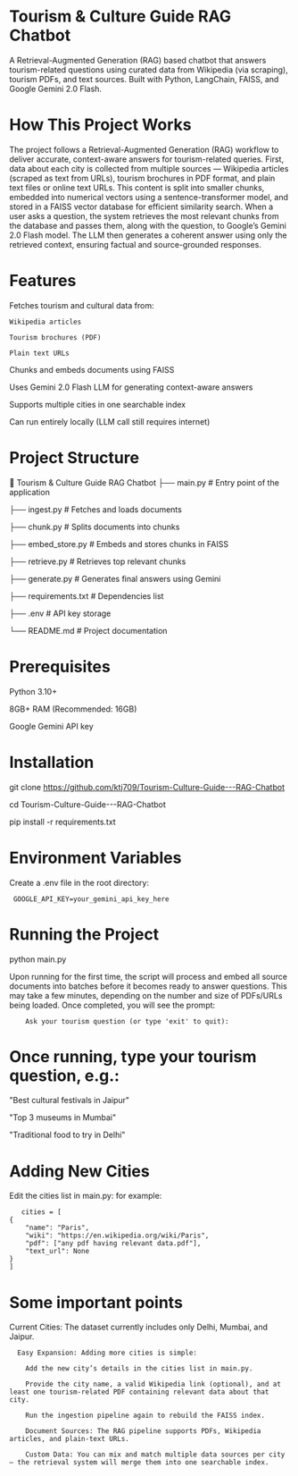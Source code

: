 # Tourism & Culture Guide RAG Chatbot

A Retrieval-Augmented Generation (RAG) based chatbot that answers tourism-related questions using curated data from Wikipedia (via scraping), tourism PDFs, and text sources. 
Built with Python, LangChain, FAISS, and Google Gemini 2.0 Flash.

# How This Project Works

The project follows a Retrieval-Augmented Generation (RAG) workflow to deliver accurate, context-aware answers for tourism-related queries. First, data about each city is collected from multiple sources — Wikipedia articles (scraped as text from URLs), tourism brochures in PDF format, and plain text files or online text URLs. This content is split into smaller chunks, embedded into numerical vectors using a sentence-transformer model, and stored in a FAISS vector database for efficient similarity search. When a user asks a question, the system retrieves the most relevant chunks from the database and passes them, along with the question, to Google’s Gemini 2.0 Flash model. The LLM then generates a coherent answer using only the retrieved context, ensuring factual and source-grounded responses.


# Features

Fetches tourism and cultural data from:

    Wikipedia articles

    Tourism brochures (PDF)

    Plain text URLs

Chunks and embeds documents using FAISS

Uses Gemini 2.0 Flash LLM for generating context-aware answers

Supports multiple cities in one searchable index

Can run entirely locally (LLM call still requires internet)

# Project Structure

📂 Tourism & Culture Guide RAG Chatbot
├── main.py                # Entry point of the application

├── ingest.py              # Fetches and loads documents

├── chunk.py               # Splits documents into chunks

├── embed_store.py         # Embeds and stores chunks in FAISS

├── retrieve.py            # Retrieves top relevant chunks

├── generate.py            # Generates final answers using Gemini

├── requirements.txt       # Dependencies list

├── .env                   # API key storage

└── README.md              # Project documentation

# Prerequisites

Python 3.10+

8GB+ RAM (Recommended: 16GB)

Google Gemini API key

# Installation


git clone https://github.com/ktj709/Tourism-Culture-Guide---RAG-Chatbot

cd Tourism-Culture-Guide---RAG-Chatbot

pip install -r requirements.txt

# Environment Variables

Create a .env file in the root directory:

     GOOGLE_API_KEY=your_gemini_api_key_here


# Running the Project

python main.py

Upon running for the first time, the script will process and embed all source documents into batches before it becomes ready to answer questions.
This may take a few minutes, depending on the number and size of PDFs/URLs being loaded. Once completed, you will see the prompt:

        Ask your tourism question (or type 'exit' to quit):


# Once running, type your tourism question, e.g.:

"Best cultural festivals in Jaipur"

"Top 3 museums in Mumbai"

"Traditional food to try in Delhi"

# Adding New Cities

Edit the cities list in main.py:
     for example:

       cities = [
    {
        "name": "Paris",
        "wiki": "https://en.wikipedia.org/wiki/Paris",
        "pdf": ["any pdf having relevant data.pdf"],
        "text_url": None
    }
    ]


# Some important points

Current Cities: The dataset currently includes only Delhi, Mumbai, and Jaipur.

      Easy Expansion: Adding more cities is simple:

        Add the new city’s details in the cities list in main.py.

        Provide the city name, a valid Wikipedia link (optional), and at least one tourism-related PDF containing relevant data about that city.

        Run the ingestion pipeline again to rebuild the FAISS index.

        Document Sources: The RAG pipeline supports PDFs, Wikipedia articles, and plain-text URLs.

        Custom Data: You can mix and match multiple data sources per city — the retrieval system will merge them into one searchable index.
